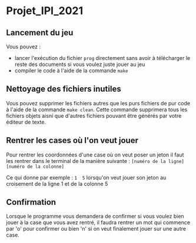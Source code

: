 # Projet_IPI_2021

## Lancement du jeu

Vous pouvez :
- lancer l'exécution du fichier ```prog``` directement sans avoir à télécharger le
  reste des documents si vous voulez juste jouer au jeu
- compiler le code à l'aide de la commande ```make```

## Nettoyage des fichiers inutiles

Vous pouvez supprimer les fichiers autres que les purs fichiers de pur code
à l'aide de la commande ```make clean```.
Cette commande supprimera tous les fichiers objets aisni que d'autres fichiers
pouvant être générés par votre éditeur de texte.

## Rentrer les cases où l'on veut jouer

Pour rentrer les coordonnées d'une case où on veut poser un jeton il faut
les rentrer dans le terminal de la manière suivante :
```[numéro de la ligne] [numéro de la colonne]```

Ce qui donne par exemple :
```1  5```
lorsqu'on veut jouer son jeton au croisement de la ligne 1 et de la colonne 5

## Confirmation

Lorsque le programme vous demandera de confirmer si vous voulez bien jouer
à la case que vous avez rentré, il faudra rentrer un mot qui commence par 'o'
pour confirmer ou bien 'n' si on veut finalement jouer sur une autre case.